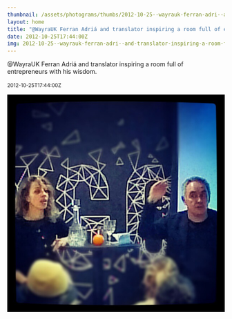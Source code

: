 ```yaml
---
thumbnail: /assets/photograms/thumbs/2012-10-25--wayrauk-ferran-adri--and-translator-inspiring-a-room-full-of-entrepreneurs-with-his-wisdom-.jpg
layout: home
title: "@WayraUK Ferran Adriá and translator inspiring a room full of entrepreneurs with his wisdom."
date: 2012-10-25T17:44:00Z
img: 2012-10-25--wayrauk-ferran-adri--and-translator-inspiring-a-room-full-of-entrepreneurs-with-his-wisdom-.jpg
---
```


@WayraUK Ferran Adriá and translator inspiring a room full of entrepreneurs with his wisdom.

<small>2012-10-25T17:44:00Z</small>

![@WayraUK Ferran Adriá and translator inspiring a room full of entrepreneurs with his wisdom.](2012-10-25--wayrauk-ferran-adri--and-translator-inspiring-a-room-full-of-entrepreneurs-with-his-wisdom-.jpg)

